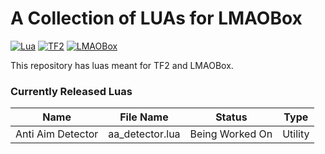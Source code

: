# A Collection of LUAs for LMAOBox
[![Lua](https://img.shields.io/badge/language-Lua-%230f4ee2.svg?style=plastic)](https://en.wikipedia.org/wiki/Lua_(programming_language))
[![TF2](https://img.shields.io/badge/game-TF2-orange.svg?style=plastic)](https://store.steampowered.com/app/440)
[![LMAOBox](https://img.shields.io/badge/cheat-LMAOBox-0078d7.svg?style=plastic)](https://lmaobox.net) 

This repository has luas meant for TF2 and LMAOBox.

### Currently Released Luas
  
| Name | File Name | Status | Type |
| ----------- | --------- | ----------- | --------- |
| Anti Aim Detector | aa_detector.lua | Being Worked On | Utility |
